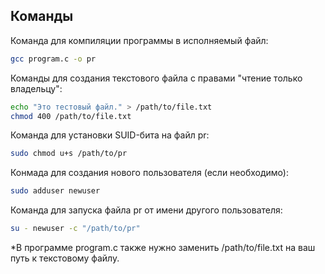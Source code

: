 ## Команды

Команда для компиляции программы в исполняемый файл:

```bash
gcc program.c -o pr
```

Команды для создания текстового файла с правами "чтение только владельцу":

```bash
echo "Это тестовый файл." > /path/to/file.txt
chmod 400 /path/to/file.txt
```

Команда для установки SUID-бита на файл pr:

```bash
sudo chmod u+s /path/to/pr
```

Конмада для создания нового пользователя (если необходимо): 

```bash
sudo adduser newuser
```

Команда для запуска файла pr от имени другого пользователя:

```bash
su - newuser -c "/path/to/pr"
```

*В программе program.c также нужно заменить /path/to/file.txt на ваш путь к текстовому файлу.
